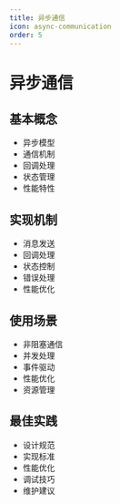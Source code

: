 ```yaml
---
title: 异步通信
icon: async-communication
order: 5
---
```


# 异步通信

## 基本概念
- 异步模型
- 通信机制
- 回调处理
- 状态管理
- 性能特性

## 实现机制
- 消息发送
- 回调处理
- 状态控制
- 错误处理
- 性能优化

## 使用场景
- 非阻塞通信
- 并发处理
- 事件驱动
- 性能优化
- 资源管理

## 最佳实践
- 设计规范
- 实现标准
- 性能优化
- 调试技巧
- 维护建议
